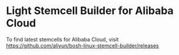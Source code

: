 # Light Stemcell Builder for Alibaba Cloud

To find latest stemcells for Alibaba Cloud, visit https://github.com/aliyun/bosh-linux-stemcell-builder/releases
